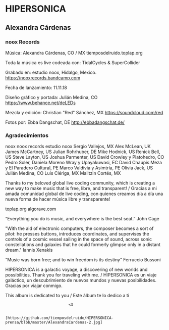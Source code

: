 # HIPERSONICA
## Alexandra Cárdenas
### noox Records

Música:
Alexandra Cárdenas, CO / MX
tiemposdelruido.toplap.org

Toda la música es live codeada con: TidalCycles & SuperCollider

Grabado en: estudio noox, Hidalgo, Mexico.
https://nooxrecords.bandcamp.com

Fecha de lanzamiento: 11.11.18

Diseño gráfico y portada:
Julián Medina, CO
https://www.behance.net/deLEDs

Mezcla y edición:
Christian "Red" Sánchez, MX
https://soundcloud.com/red

Fotos por: 
Ebba Dangschat, DE
http://ebbadangschat.de/

### Agradecimientos

noox
noox records
estudio noox
Sergio Vallejos, MX
Alex McLean, UK
James McCartney, US
Julian Rohrhuber, DE
Mike Hodnick, US
Renick Bell, US
Steve Layton, US
Joshua Parmenter, US
David Crowley y Platohedro, CO
Pedro Soler, Daniela Moreno Wray y Upayakuwasi, EC
David Chaupis Meza y El Paradero Cultural, PE
Marco Valdivia y Asimtría, PE
Olivia Jack, US
Julián Medina, CO
Luis Clériga, MX
Malitzin Cortés, MX

Thanks to my beloved global live coding community, which is creating a new way to make music that is free, libre, and transparent! / Gracias a mi amada comunidad global de live coding, con quienes creamos día a día una nueva forma de hacer música libre y transparente! 

toplap.org
algorave.com

“Everything you do is music, and everywhere is the best seat.” John Cage 

"With the aid of electronic computers, the composer becomes a sort of pilot: he presses buttons, introduces coordinates, and supervises the controls of a cosmic vessel sailing in the space of sound, across sonic constellations and galaxies that he could formerly glimpse only in a distant dream." Iannis Xenakis

“Music was born free; and to win freedom is its destiny” Ferruccio Bussoni


HIPERSONICA is a galactic voyage, a discovering of new worlds and possibilities. Thank you for traveling with me. / HIPERSONICA es un viaje galáctico, un descubrimiento de nuevos mundos y nuevas posibilidades. Gracias por viajar conmigo.

This album is dedicated to you / Este álbum te lo dedico a ti 

								<3
								
								[https://github.com/tiemposdelruido/HIPERSONICA-prensa/blob/master/AlexandraCardenas-2.jpg]


